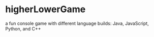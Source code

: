 # higherLowerGame
a fun console game with different language builds: Java, JavaScript, Python, and C++
